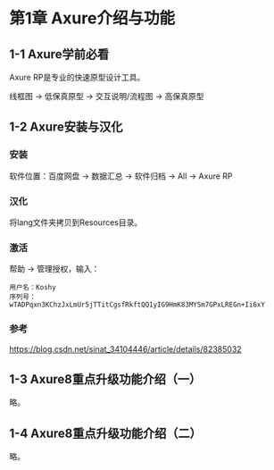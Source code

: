 # 第1章 Axure介绍与功能

## 1-1 Axure学前必看

Axure RP是专业的快速原型设计工具。

线框图 -> 低保真原型 -> 交互说明/流程图 -> 高保真原型

## 1-2 Axure安装与汉化

### 安装

软件位置：百度网盘 -> 数据汇总 -> 软件归档 -> All -> Axure RP

### 汉化

将lang文件夹拷贝到Resources目录。

### 激活

帮助 -> 管理授权，输入：

```
用户名：Koshy
序列号：wTADPqxn3KChzJxLmUr5jTTitCgsfRkftQQ1yIG9HmK83MYSm7GPxLREGn+Ii6xY
```

### 参考

https://blog.csdn.net/sinat_34104446/article/details/82385032

## 1-3 Axure8重点升级功能介绍（一）

略。

## 1-4 Axure8重点升级功能介绍（二）

略。
